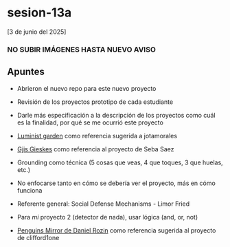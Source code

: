 # sesion-13a

[3 de junio del 2025]

### NO SUBIR IMÁGENES HASTA NUEVO AVISO

## Apuntes

- Abrieron el nuevo repo para este nuevo proyecto

- Revisión de los proyectos prototipo de cada estudiante

- Darle más especificación a la descripción de los proyectos como cuál es la finalidad, por qué se me ocurrió este proyecto

- [Luminist garden](https://folktekarchive.com/instruments/electrocoustic/luminist-garden) como referencia sugerida a jotamorales

- [Gjis Gieskes](https://www.youtube.com/watch?v=swtgayqjDXU) como referencia al proyecto de Seba Saez

- Grounding como técnica (5 cosas que veas, 4 que toques, 3 que huelas, etc.)

- No enfocarse tanto en cómo se debería ver el proyecto, más en cómo funciona

- Referente general: Social Defense Mechanisms - Limor Fried

- Para *mi* proyecto 2 (detector de nada), usar lógica (and, or, not)

- [Penguins Mirror de Daniel Rozin](https://www.youtube.com/watch?v=9QAVauBL2mc) como referencia sugerida al proyecto de clifford1one
